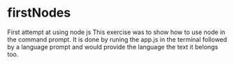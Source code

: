 # firstNodes
First attempt at using node js
This exercise was to show how to use node in the command prompt. It is done by runing the app.js in the terminal followed by a language prompt and would provide the language the text it belongs too.

